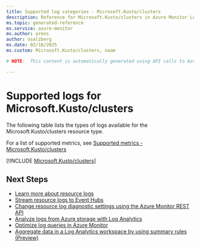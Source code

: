 ```yaml
---
title: Supported log categories - Microsoft.Kusto/clusters
description: Reference for Microsoft.Kusto/clusters in Azure Monitor Logs.
ms.topic: generated-reference
ms.service: azure-monitor
ms.author: orens
author: osalzberg
ms.date: 02/18/2025
ms.custom: Microsoft.Kusto/clusters, naam

# NOTE:  This content is automatically generated using API calls to Azure. Any edits made on these files will be overwritten in the next run of the script. 

---
```





# Supported logs for Microsoft.Kusto/clusters  
The following table lists the types of logs available for the Microsoft.Kusto/clusters resource type.
  
  
  
For a list of supported metrics, see [Supported metrics - Microsoft.Kusto/clusters](../supported-metrics/microsoft-kusto-clusters-metrics.md)  
  

  
[!INCLUDE [Microsoft.Kusto/clusters](~/reusable-content/ce-skilling/azure/includes/azure-monitor/reference/logs/microsoft-kusto-clusters-logs-include.md)]  
  

## Next Steps

* [Learn more about resource logs](/azure/azure-monitor/essentials/platform-logs-overview)
* [Stream resource logs to Event Hubs](/azure/azure-monitor/essentials/resource-logs#send-to-azure-event-hubs)
* [Change resource log diagnostic settings using the Azure Monitor REST API](/rest/api/monitor/diagnosticsettings)
* [Analyze logs from Azure storage with Log Analytics](/azure/azure-monitor/essentials/resource-logs#send-to-log-analytics-workspace)
* [Optimize log queries in Azure Monitor](/azure/azure-monitor/logs/query-optimization)
* [Aggregate data in a Log Analytics workspace by using summary rules (Preview)](/azure/azure-monitor/logs/summary-rules)